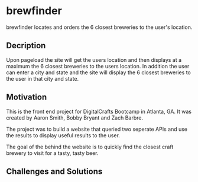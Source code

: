 # brewfinder

brewfinder locates and orders the 6 closest breweries to the user's location. 

## Decription

Upon pageload the site will get the users location and then displays at a maximum the 6 closest breweries to the users location. In addition the user can enter a city and state and the site will display the 6 closest breweries to the user in that city and state. 

## Motivation
This is the front end project for DigitalCrafts Bootcamp in Atlanta, GA. It was created by Aaron Smith, Bobby Bryant and Zach Barbre. 

The project was to build a website that queried two seperate APIs and use the results to display useful results to the user. 

The goal of the behind the website is to quickly find the closest craft brewery to visit for a tasty, tasty beer. 

## Challenges and Solutions


